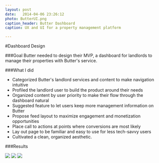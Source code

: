 ```yaml
---
layout: post
date:   2014-04-06 23:26:12
photo: ButterUI.png
caption_header: Butter Dashboard
caption: UX and UI for a property management platform

---
```


#Dashboard Design



<div class-"col-xs-12 col-md-5"> </div>

###Goal
Butter needed to design their MVP, a dashboard for landlords to manage their properties with Butter's service.

###What I did
- Categorized Butter's landlord services and content to make navigation intuitive
- Profiled the landlord user to build the product around their needs
- Organized content by user priority to make their flow through the dashboard natural
- Suggested feature to let users keep more management information on Butter
- Propose feed layout to maximize engagement and monetization opportunities
- Place call to actions at points where conversions are most likely
- Lay out page to be familiar and easy to use for less tech-savvy users
- Cultivated a clean, organized aesthetic.


###Results



<div class="col-xs-12 col-md-7">
	<img src="{{site.url}}/img/thumb/ButterUI.ong" class="piece"/>
	<img src="{{site.url}}/img/large/ButterUI.png" class="piece"/>
	<img src="{{site.url}}/img/large/ButterUI-comments.png" class="piece"/>
</div>
